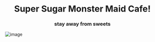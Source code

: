 <h1 align="center"> Super Sugar Monster Maid Cafe! </h1>

<h3 align="center"> stay away from sweets </h3>


![image](https://user-images.githubusercontent.com/61572029/212350821-a99c3f4c-d817-4941-b9eb-3e683d44c455.png)
